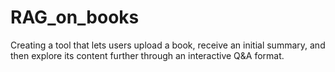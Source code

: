 # RAG_on_books
Creating a tool that lets users upload a book, receive an initial summary, and then explore its content further through an interactive Q&A format.
